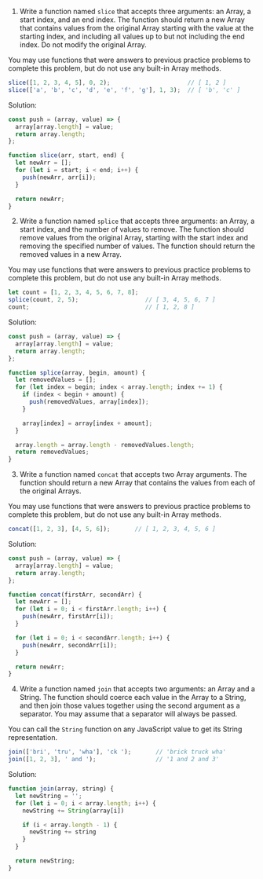 1. Write a function named `slice` that accepts three arguments: an Array, a start index, and an end index. The function should return a new Array that contains values from the original Array starting with the value at the starting index, and including all values up to but not including the end index. Do not modify the original Array.

You may use functions that were answers to previous practice problems to complete this problem, but do not use any built-in Array methods.
```js
slice([1, 2, 3, 4, 5], 0, 2);                      // [ 1, 2 ]
slice(['a', 'b', 'c', 'd', 'e', 'f', 'g'], 1, 3);  // [ 'b', 'c' ]
```

Solution:
```js
const push = (array, value) => {
  array[array.length] = value;
  return array.length;
};

function slice(arr, start, end) {
  let newArr = [];
  for (let i = start; i < end; i++) {
    push(newArr, arr[i]);
  }

  return newArr;
}
```

2. Write a function named `splice` that accepts three arguments: an Array, a start index, and the number of values to remove. The function should remove values from the original Array, starting with the start index and removing the specified number of values. The function should return the removed values in a new Array.

You may use functions that were answers to previous practice problems to complete this problem, but do not use any built-in Array methods.

```js
let count = [1, 2, 3, 4, 5, 6, 7, 8];
splice(count, 2, 5);                   // [ 3, 4, 5, 6, 7 ]
count;                                 // [ 1, 2, 8 ]
```

Solution:
```js
const push = (array, value) => {
  array[array.length] = value;
  return array.length;
};

function splice(array, begin, amount) {
  let removedValues = [];
  for (let index = begin; index < array.length; index += 1) {
    if (index < begin + amount) {
      push(removedValues, array[index]);
    }

    array[index] = array[index + amount];
  }

  array.length = array.length - removedValues.length;
  return removedValues;
}
```

3. Write a function named `concat` that accepts two Array arguments. The function should return a new Array that contains the values from each of the original Arrays.

You may use functions that were answers to previous practice problems to complete this problem, but do not use any built-in Array methods.
```js
concat([1, 2, 3], [4, 5, 6]);       // [ 1, 2, 3, 4, 5, 6 ]
```

Solution:
```js
const push = (array, value) => {
  array[array.length] = value;
  return array.length;
};

function concat(firstArr, secondArr) {
  let newArr = [];
  for (let i = 0; i < firstArr.length; i++) {
    push(newArr, firstArr[i]);
  }

  for (let i = 0; i < secondArr.length; i++) {
    push(newArr, secondArr[i]);
  }

  return newArr;
}
```

4. Write a function named `join` that accepts two arguments: an Array and a String. The function should coerce each value in the Array to a String, and then join those values together using the second argument as a separator. You may assume that a separator will always be passed.

You can call the `String` function on any JavaScript value to get its String representation.
```js
join(['bri', 'tru', 'wha'], 'ck ');       // 'brick truck wha'
join([1, 2, 3], ' and ');                 // '1 and 2 and 3'
```

Solution:
```js
function join(array, string) {
  let newString = '';
  for (let i = 0; i < array.length; i++) {
    newString += String(array[i])

    if (i < array.length - 1) {
      newString += string
    }
  }

  return newString;
}
```